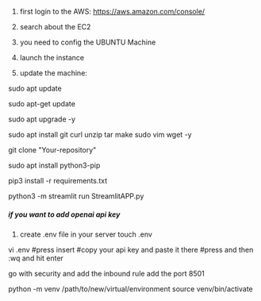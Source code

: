 1. first login to the AWS: https://aws.amazon.com/console/

2. search about the EC2

3. you need to config the UBUNTU Machine

4. launch the instance

5. update the machine:

sudo apt update

sudo apt-get update

sudo apt upgrade -y

sudo apt install git curl unzip tar make sudo vim wget -y

git clone "Your-repository"

sudo apt install python3-pip

pip3 install -r requirements.txt

python3 -m streamlit run StreamlitAPP.py

##### if you want to add openai api key

1. create .env file in your server
touch .env

vi .env
#press insert
#copy your api key and paste it there
#press and then :wq and hit enter

go with security and add the inbound rule
add the port 8501


python -m venv /path/to/new/virtual/environment
source venv/bin/activate
